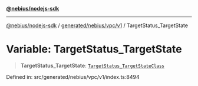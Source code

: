 [**@nebius/nodejs-sdk**](../../../../../README.md)

***

[@nebius/nodejs-sdk](../../../../../README.md) / [generated/nebius/vpc/v1](../README.md) / TargetStatus\_TargetState

# Variable: TargetStatus\_TargetState

> **TargetStatus\_TargetState**: [`TargetStatus_TargetStateClass`](../type-aliases/TargetStatus_TargetStateClass.md)

Defined in: src/generated/nebius/vpc/v1/index.ts:8494
